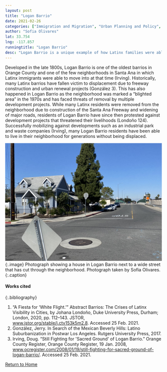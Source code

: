 ```yaml
---
layout: post
title: "Logan Barrio"
date: 2021-02-26
categories: ["Immigration and Migration", "Urban Planning and Policy", "Activism and Justice"]
author: "Sofia Olivares"
lat: 33.754
lng: -117.857
runningtitle: "Logan Barrio"
desc: "Logan Barrio is a unique example of how Latinx families were able to successfully mobilize against threats of displacement in Santa Ana."
---
```

Developed in the late 1800s, Logan Barrio is one of the oldest barrios in Orange County and one of the few neighborhoods in Santa Ana in which Latinx immigrants were able to move into at that time (Irving).  Historically, many Latinx barrios have fallen victim to displacement due to freeway construction and urban renewal projects (González 3). This has also happened in Logan Barrio as the neighborhood was marked a “blighted area” in the 1970s and has faced threats of removal by multiple development projects. While many Latinx residents were removed from the neighborhood due to construction of the Santa Ana Freeway and widening of major roads, residents of Logan Barrio have since then protested against development projects that threatened their livelihoods (Londoño 124). Successfully mobilizing against developments such as an industrial park and waste companies (Irving), many Logan Barrio residents have been able to live in their neighborhood for generations without being displaced. 

![Logan Barrio](images/LoganBarrio_S_Pin4_Image1.jpg)
   {:.image} 
Photograph showing a house in Logan Barrio next to a wide street that has cut through the neighborhood. Photograph taken by Sofia Olivares. 
   {:.caption} 

#### Works cited

{:.bibliography}
1. “A Fiesta for ‘White Flight.’” Abstract Barrios: The Crises of Latinx Visibility in Cities, by Johana Londoño, Duke University Press, Durham; London, 2020, pp. 112–143. JSTOR, www.jstor.org/stable/j.ctv153k5m2.8. Accessed 25 Feb. 2021.
2. González, Jerry. In Search of the Mexican Beverly Hills: Latino Suburbanization in Postwar Los Angeles. Rutgers University Press, 2017.
3. Irving, Doug. “Still Fighting for 'Sacred Ground' of Logan Barrio.” Orange County Register, Orange County Register, 19 Jan. 2008, www.ocregister.com/2008/01/19/still-fighting-for-sacred-ground-of-logan-barrio/. Accessed 25 Feb. 2021.

[Return to Home](https://uclachicanxstudies.github.io/BarrioSuburbanisms/)

